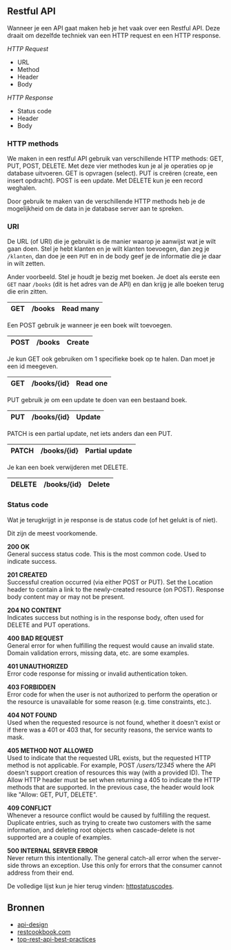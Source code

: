 ## Restful API

Wanneer je een API gaat maken heb je het vaak over een Restful API. Deze draait om dezelfde techniek van een HTTP request en een HTTP response.

_HTTP Request_
- URL
- Method
- Header
- Body

_HTTP Response_
- Status code
- Header
- Body

### HTTP methods

We maken in een restful API gebruik van verschillende HTTP methods: GET, PUT, POST, DELETE. Met deze vier methodes kun je al je operaties op je database uitvoeren. GET is opvragen (select). PUT is creëren (create, een insert opdracht). POST is een update. Met DELETE kun je een record weghalen.

Door gebruik te maken van de verschillende HTTP methods heb je de mogelijkheid om de data in je database server aan te spreken.

### URI

De URL (of URI) die je gebruikt is de manier waarop je aanwijst wat je wilt gaan doen. Stel je hebt klanten en je wilt klanten toevoegen, dan zeg je `/klanten`, dan doe je een `PUT` en in de body geef je de informatie die je daar in wilt zetten.

Ander voorbeeld. Stel je houdt je bezig met boeken. Je doet als eerste een `GET` naar `/books` (dit is het adres van de API) en dan krijg je alle boeken terug die erin zitten.

| GET        | /books           | Read many  |
| ------------- |:-------------:| -----:|
	
Een POST gebruik je wanneer je een boek wilt toevoegen.

| POST        | /books           | Create  |
| ------------- |:-------------:| -----:|

Je kun GET ook gebruiken om 1 specifieke boek op te halen. Dan moet je een id meegeven.

| GET        | /books/{id}           | Read one  |
| ------------- |:-------------:| -----:|

PUT gebruik je om een update te doen van een bestaand boek.

| PUT        | /books/{id}           | Update  |
| ------------- |:-------------:| -----:|

PATCH is een partial update, net iets anders dan een PUT.

| PATCH        | /books/{id}           | Partial update  |
| ------------- |:-------------:| -----:|

Je kan een boek verwijderen met DELETE.

| DELETE        | /books/{id}           | Delete  |
| ------------- |:-------------:| -----:|

### Status code

Wat je terugkrijgt in je response is de status code (of het gelukt is of niet).

Dit zijn de meest voorkomende.

__200 OK__ <br/>
General success status code. This is the most common code. Used to indicate success.

__201 CREATED__ <br/>
Successful creation occurred (via either POST or PUT). Set the Location header to contain a link to the newly-created resource (on POST). Response body content may or may not be present.

__204 NO CONTENT__ <br/>
Indicates success but nothing is in the response body, often used for DELETE and PUT operations.

__400 BAD REQUEST__ <br/>
General error for when fulfilling the request would cause an invalid state. Domain validation errors, missing data, etc. are some examples.

__401 UNAUTHORIZED__ <br/>
Error code response for missing or invalid authentication token.

__403 FORBIDDEN__ <br/>
Error code for when the user is not authorized to perform the operation or the resource is unavailable for some reason (e.g. time constraints, etc.).

__404 NOT FOUND__ <br/>
Used when the requested resource is not found, whether it doesn't exist or if there was a 401 or 403 that, for security reasons, the service wants to mask.

__405 METHOD NOT ALLOWED__ <br/>
Used to indicate that the requested URL exists, but the requested HTTP method is not applicable. For example, POST _/users/12345_ where the API doesn't support creation of resources this way (with a provided ID). The Allow HTTP header must be set when returning a 405 to indicate the HTTP methods that are supported. In the previous case, the header would look like "Allow: GET, PUT, DELETE".

__409 CONFLICT__ <br/>
Whenever a resource conflict would be caused by fulfilling the request. Duplicate entries, such as trying to create two customers with the same information, and deleting root objects when cascade-delete is not supported are a couple of examples.

__500 INTERNAL SERVER ERROR__ <br/>
Never return this intentionally. The general catch-all error when the server-side throws an exception. Use this only for errors that the consumer cannot address from their end.

De volledige lijst kun je hier terug vinden: <a href="https://www.restapitutorial.com/httpstatuscodes.html" target="_blank">httpstatuscodes</a>.

## Bronnen

- <a href="https://docs.microsoft.com/en-us/azure/architecture/best-practices/api-design" target="_blank">api-design</a>
- <a href="https://restcookbook.com" target="_blank">restcookbook.com</a>
- <a href="https://dzone.com/articles/top-rest-api-best-practices" target="_blank">top-rest-api-best-practices</a>
